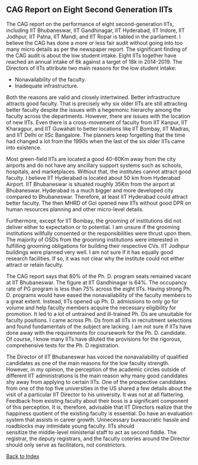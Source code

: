 ## CAG Report on Eight Second Generation IITs

The CAG report on the performance of eight second-generation IITs, including IIT Bhubaneswar, IIT Gandhinagar, IIT Hyderabad, IIT Indore, IIT Jodhpur, IIT 
Patna, IIT Mandi, and IIT Ropar is tabled in the parliament. I believe the CAG has done a more or less fair audit without going into too many micro details as 
per the newspaper report. The significant finding of the CAG audit is about the low student intake. Eight IITs together have reached an annual intake of 6k 
against a target of 18k in 2014-2019. The Directors of IITs attribute two main reasons for the low student intake:
 

 - Nonavailability of the faculty.
 - Inadequate infrastructure. 

 

Both the reasons are valid and closely intertwined. Better infrastructure attracts good faculty. That is precisely why six older IITs are still attracting better 
faculty despite the issues with a hegemonic hierarchy among the faculty across the departments. However, there are issues with the location of new IITs. Even 
there is a cross-movement of faculty from IIT Kanpur, IIT Kharagpur, and IIT Guwahati to better locations like IIT Bombay, IIT Madras, and IIT Delhi or IISc 
Bangalore. The planners keep forgetting that the time had changed a lot from the 1990s when the last of the six older IITs came into existence. 

 

Most green-field IITs are located a good 40-60Km away from the city airports and do not have any ancillary support systems such as schools, hospitals, and 
marketplaces. Without that, the institutes cannot attract good faculty. I believe IIT Hyderabad is located about 50 km from Hyderabad Airport. IIT Bhubaneswar is 
situated roughly 35Km from the airport at Bhubaneswar. Hyderabad is a much bigger and more developed city compared to Bhubaneswar. Therefore, at least IIT Hyderabad 
could attract better faculty. The then MHRD of GoI opened new IITs without good DPR on human resources planning and other micro-level details.

 


Furthermore, except for IIT Bombay, the grooming of institutions did not deliver either to expectation or to potential. I am unsure if the grooming institutions 
willfully consented or the responsibilities were thrust upon them. The majority of OSDs from the grooming institutions were interested in fulfilling grooming 
obligations for building their respective CVs. IIT Jodhpur buildings were planned very well. I am not sure if it has equally good research facilities. If 
so, it was not clear why the institute could not either attract or retain faculty.  

 

The CAG report says that 80% of the Ph. D. program seats remained vacant at IIT Bhubaneswar. The figure at IIT Gandhinagar is 64%. The occupancy rate of PG 
program is less than 75% across the eight IITs. Having strong Ph. D. programs would have eased the nonavailability of the faculty members to a great extent. 
Instead, IITs opened up Ph. D. admissions to only go for volume and help faculty members acquire the necessary eligibility for promotion. It led to a lot of 
untrained and ill-trained Ph. Ds are unsuitable for faculty positions. I came across Ph. Ds from all IITs in recruitment selections and found fundamentals of the 
subject are lacking. I am not sure if IITs have done away with the requirements for coursework for the Ph. D. candidate. Of course, I know many IITs have diluted 
the provisions for the rigorous, comprehensive tests for the Ph. D registration.

 

The Director of IIT Bhubaneswar has voiced the nonavailability of qualified candidates as one of the main reasons for the low faculty strength. However, in my 
opinion, the perception of the academic circles outside of different IIT administrations is the main reason why many good candidates shy away from applying to 
certain IITs. One of the prospective candidates from one of the top five universities in the US shared a few details about the visit of a particular IIT Director 
to his university. It was not at all flattering. Feedback from existing faculty about their boss is a significant component of this perception. It is, 
therefore, advisable that IIT Directors realize that the happiness quotient of the existing faculty is essential. Do have an evaluation system that 
assists in career growth. Unnecessary bureaucratic hassle and roadblocks may intimidate young faculty. IITs should  
sensitize the middle-level ministerial staff to act as second fiddle. The registrar, the deputy registrars, and the faculty coteries around the Director should only serve as facilitators, not  constrictors.

 [Back to Index](../index.md)
